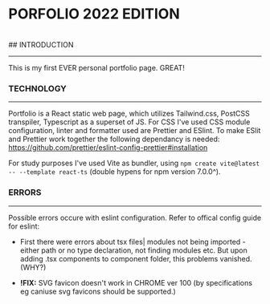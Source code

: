 # PORFOLIO 2022 EDITION

<br>
## INTRODUCTION

---

This is my first EVER personal portfolio page. GREAT!

### TECHNOLOGY

---

Portfolio is a React static web page, which utilizes Tailwind.css, PostCSS transpiler, Typescript as a superset of JS. For CSS I've used CSS module configuration, linter and formatter used are Prettier and ESlint. To make ESlit and Prettier work together the following dependancy is needed: https://github.com/prettier/eslint-config-prettier#installation

For study purposes I've used Vite as bundler, using `npm create vite@latest -- --template react-ts` (double hypens for npm version 7.0.0^).

### ERRORS

---

Possible errors occure with eslint configuration. Refer to offical config guide for eslint:

- First there were errors about tsx files| modules not being imported -either path or no type declaration, not finding modules etc. But upon adding .tsx components to component folder, this problems vanished. (WHY?)

- <strong>!FIX:</strong> SVG favicon doesn't work in CHROME ver 100 (by specifications eg caniuse svg favicons should be supported.)
